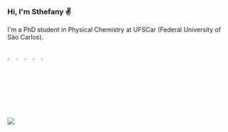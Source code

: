 ### Hi, I'm Sthefany :v:

I'm a PhD student in Physical Chemistry at UFSCar (Federal University of São Carlos).

##
<div style='display: inline_block'>
  <a href='https://www.linkedin.com/in/sthefany-sena-493361ab/' target='_blank'><img width='3%' src='https://cdn-icons-png.flaticon.com/512/179/179330.png' target='_blank'></a>
  <a href='https://www.instagram.com/sthefanyssena' target='_blank'><img width='3%' src='https://cdn-icons.flaticon.com/png/512/3955/premium/3955024.png?token=exp=1654970774~hmac=744ba256ed809661796346446ed616e9' target='_blank'></a>
  <a href="mailto:senasthefany@gmail.com" target='_blank'><img width='3%' src='https://cdn-icons-png.flaticon.com/512/552/552486.png' target='_blank'></a>
  <a href="https://mobile.twitter.com/sthessena" target='_blank'><img width='3%' src='https://cdn-icons-png.flaticon.com/512/145/145812.png' target='_blank'></a>
  <a href='https://orcid.org/0000-0002-0230-8127' target='_blank'><img width='3%' src='https://upload.wikimedia.org/wikipedia/commons/0/06/ORCID_iD.svg' target='_blank'></a>
</div><br>


<div>
  <img src='https://github-readme-stats.vercel.app/api?username=senasthefany&show_icons=true&theme=dracula'/>
</div></br>

 <!--<div style='display: inline_block'>
  <img align='center' width='3.5%' src="https://cdn.jsdelivr.net/gh/devicons/devicon/icons/html5/html5-plain-wordmark.svg" />
  <img align='center' width='3.5%' src="https://cdn.jsdelivr.net/gh/devicons/devicon/icons/css3/css3-plain-wordmark.svg" />
  <img align='center' width='3.5%' src="https://cdn.jsdelivr.net/gh/devicons/devicon/icons/javascript/javascript-original.svg" />
  <img align='center' width='3.5%'src="https://cdn.jsdelivr.net/gh/devicons/devicon/icons/python/python-original.svg" />
  
</div> -->


<!-- comment here -->
